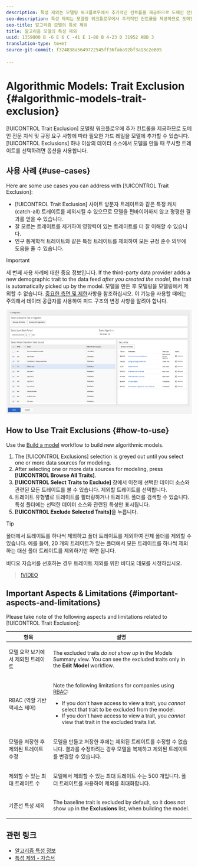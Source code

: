 ```yaml
---
description: 특성 제외는 모델링 워크플로우에서 추가적인 컨트롤을 제공하므로 도메인 전문 지식 및 규정 요구 사항을 기반으로 필요한 가드 레일을 모델에 추가할 수 있습니다. 하나 이상의 데이터 소스에서 모델을 만들 때 무시할 트레이트를 선택하려면 제외 옵션을 사용합니다.
seo-description: 특성 제외는 모델링 워크플로우에서 추가적인 컨트롤을 제공하므로 도메인 전문 지식 및 규정 요구 사항을 기반으로 필요한 가드 레일을 모델에 추가할 수 있습니다. 하나 이상의 데이터 소스에서 모델을 만들 때 무시할 트레이트를 선택하려면 제외 옵션을 사용합니다.
seo-title: 알고리즘 모델의 특성 제외
title: 알고리즘 모델의 특성 제외
uuid: 1359800 B -6 E 6 C -41 E 1-88 B 4-23 D 31952 ABB 3
translation-type: tm+mt
source-git-commit: f324838a5649722545ff36faba92bf3a13c2e805

---
```



# Algorithmic Models: Trait Exclusion {#algorithmic-models-trait-exclusion}

[!UICONTROL Trait Exclusion] 모델링 워크플로우에 추가 컨트롤을 제공하므로 도메인 전문 지식 및 규정 요구 사항에 따라 필요한 가드 레일을 모델에 추가할 수 있습니다. [!UICONTROL Exclusions] 하나 이상의 데이터 소스에서 모델을 만들 때 무시할 트레이트를 선택하려면 옵션을 사용합니다.

## 사용 사례 {#use-cases}

Here are some use cases you can address with [!UICONTROL Trait Exclusion]:

* [!UICONTROL Trait Exclusion] 사이트 방문자 트레이트와 같은 특정 캐치 (catch-all) 트레이트를 제외시킬 수 있으므로 모델을 편바이어하지 않고 평평한 결과를 얻을 수 있습니다.
* 잘 모르는 트레이트를 제거하여 영향력이 있는 트레이트를 더 잘 이해할 수 있습니다.
* 인구 통계학적 트레이트와 같은 특정 트레이트를 제외하여 모든 규정 준수 의무에 도움을 줄 수 있습니다.

>[!IMPORTANT]
>
>세 번째 사용 사례에 대한 중요 정보입니다. If the third-party data provider adds a new demographic trait to the data feed *after you created the model*, the trait is automatically picked up by the model. 모델을 만든 후 모델링을 모델링에서 제외할 수 없습니다. [중요한 측면 및 제한](../../features/algorithmic-models/trait-exclusion-algo-models.md#important-aspects-and-limitations)사항을 참조하십시오. 이 기능을 사용할 때에는 주의해서 데이터 공급자를 사용하여 피드 구조의 변경 사항을 알려야 합니다.

![](assets/lam_exclude_traits.png)

## How to Use Trait Exclusions {#how-to-use}

Use the [Build a model](../../features/algorithmic-models/create-model.md#build-model) workflow to build new algorithmic models.

1. The [!UICONTROL Exclusions] selection is greyed out until you select one or more data sources for modeling.
2. After selecting one or more data sources for modeling, press **[!UICONTROL Browse All Traits]**.
3. **[!UICONTROL Select Traits to Exclude]** 창에서 이전에 선택한 데이터 소스와 관련된 모든 트레이트를 볼 수 있습니다. 제외할 트레이트를 선택합니다.
4. 트레이트 유형별로 트레이트를 필터링하거나 트레이트 폴더를 검색할 수 있습니다. 특성 폴더에는 선택한 데이터 소스와 관련된 특성만 표시됩니다.
5. **[!UICONTROL Exclude Selected Traits]**&#x200B;을 누릅니다.

>[!TIP]
>
>폴더에서 트레이트를 하나씩 제외하고 폴더 트레이트를 제외하여 전체 폴더를 제외할 수 있습니다. 예를 들어, 20 개의 트레이트가 있는 폴더에서 모든 트레이트를 하나씩 제외하는 대신 폴더 트레이트를 제외하기만 하면 됩니다.

비디오 자습서를 선호하는 경우 트레이트 제외를 위한 비디오 데모를 시청하십시오.

>[!VIDEO](https://video.tv.adobe.com/v/25569/?quality=12&captions=kor)

## Important Aspects &amp; Limitations {#important-aspects-and-limitations}

Please take note of the following aspects and limitations related to [!UICONTROL Trait Exclusion]:

<table id="table_BA5C3545BC9E4717BD567B00C803AA53"> 
 <thead> 
  <tr> 
   <th colname="col1" class="entry"> 항목 </th> 
   <th colname="col2" class="entry"> 설명 </th>
  </tr> 
 </thead>
 <tbody> 
  <tr> 
   <td colname="col1"> <p>모델 요약 보기에서 제외된 트레이트 </p> </td>
   <td colname="col2"> <p>The excluded traits <i>do not show up</i> in the Models Summary view. You can see the excluded traits only in the <b><span class="uicontrol"> Edit Model</span></b> workflow. </p> </td>
  </tr> 
  <tr> 
   <td colname="col1"> <p>RBAC (역할 기반 액세스 제어) </p> </td>
   <td colname="col2"> <p>Note the following limitations for companies using <a href="../../features/administration/administration-overview.md#administration"> RBAC</a>: </p> <p>
     <ul id="ul_38A4056C235B428C822EA4A353893786"> 
      <li id="li_2624FB35581F4807B8530910D63FFDBF">If you don't have access to view a trait, you <i>cannot</i> select that trait to be excluded from the model. </li>
      <li id="li_3FD7A12AAAA8462EA84A760C05F20379">If you don't have access to view a trait, you <i>cannot</i> view that trait in the excluded traits list. </li>
     </ul> </p> </td>
  </tr> 
  <tr> 
   <td colname="col1"> <p>모델을 저장한 후 제외된 트레이트 수정 </p> </td>
   <td colname="col2"> <p>모델을 만들고 저장한 후에는 제외된 트레이트를 수정할 수 없습니다. 결과를 수정하려는 경우 모델을 복제하고 제외된 트레이트를 변경할 수 있습니다. </p> </td>
  </tr> 
  <tr> 
   <td colname="col1"> <p>제외할 수 있는 최대 트레이트 수 </p> </td>
   <td colname="col2"> <p>모델에서 제외할 수 있는 최대 트레이트 수는 500 개입니다. 폴더 트레이트를 사용하여 제외를 최대화합니다. </p> </td>
  </tr> 
  <tr> 
   <td colname="col1"> <p>기준선 특성 제외 </p> </td>
   <td colname="col2"> <p>The baseline trait is excluded by default, so it does not show up in the <b><span class="uicontrol"> Exclusions</span></b> list, when building the model. </p> </td>
  </tr>
 </tbody>
</table>

## 관련 링크

* [알고리즘 특성 정보](/help/using/features/algorithmic-models/understanding-models.md)
* [특성 제외 - 자습서](https://helpx.adobe.com/audience-manager/kt/using/excluding-traits-look-alike-model-feature-video-use.html)